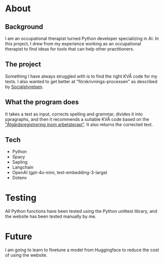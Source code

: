 # About

## Background
I am an occupational therapist turned Python developer specializing in AI. 
In this project, I drew from my experience working as an occupational therapist to
find ideas for tools that can help other practitioners.

## The project
Something I have always struggled with is to find the right KVÅ code for my
texts. I also wanted to get better at "förskrivnings-processen" as described by
[Socialstyrelsen](https://www.socialstyrelsen.se/globalassets/sharepoint-dokument/artikelkatalog/ovrigt/2021-12-7673).

## What the program does
It takes a text as input, corrects spelling and grammar, divides it into paragraphs,
and then it recommends a suitable KVÅ code based on the ["Åtgärdsregistrering inom arbetsterapi"](https://www.socialstyrelsen.se/globalassets/sharepoint-dokument/dokument-webb/klassifikationer-och-koder/kva-lathund-arbetsterapi.pdf).
It also returns the corrected text.

## Tech

* Python
* Spacy
* Sapling
* Langchain
* OpenAI (gpt-4o-mini, text-embedding-3-large)
* Dotenv

# Testing
All Python functions have been tested using the Python unittest library, and the website has been tested manually by me.

# Future

I am going to learn to finetune a model from Huggingface to reduce the cost of using the website.

